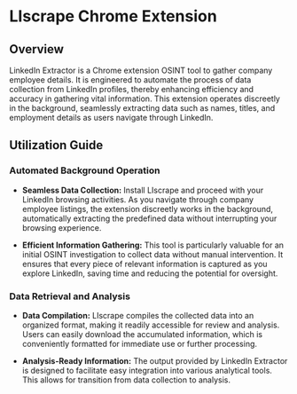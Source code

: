 # LIscrape Chrome Extension
## Overview

LinkedIn Extractor is a Chrome extension OSINT tool to gather company employee details. It is engineered to automate the process of data collection from LinkedIn profiles, thereby enhancing efficiency and accuracy in gathering vital information. This extension operates discreetly in the background, seamlessly extracting data such as names, titles, and employment details as users navigate through LinkedIn.

## Utilization Guide
### Automated Background Operation

- **Seamless Data Collection:** Install LIscrape and proceed with your LinkedIn browsing activities. As you navigate through company employee listings, the extension discreetly works in the background, automatically extracting the predefined data without interrupting your browsing experience.
  
- **Efficient Information Gathering:** This tool is particularly valuable for an initial OSINT investigation to collect data without manual intervention. It ensures that every piece of relevant information is captured as you explore LinkedIn, saving time and reducing the potential for oversight.

### Data Retrieval and Analysis

- **Data Compilation:** LIscrape compiles the collected data into an organized format, making it readily accessible for review and analysis. Users can easily download the accumulated information, which is conveniently formatted for immediate use or further processing.

- **Analysis-Ready Information:** The output provided by LinkedIn Extractor is designed to facilitate easy integration into various analytical tools. This allows for transition from data collection to analysis.
